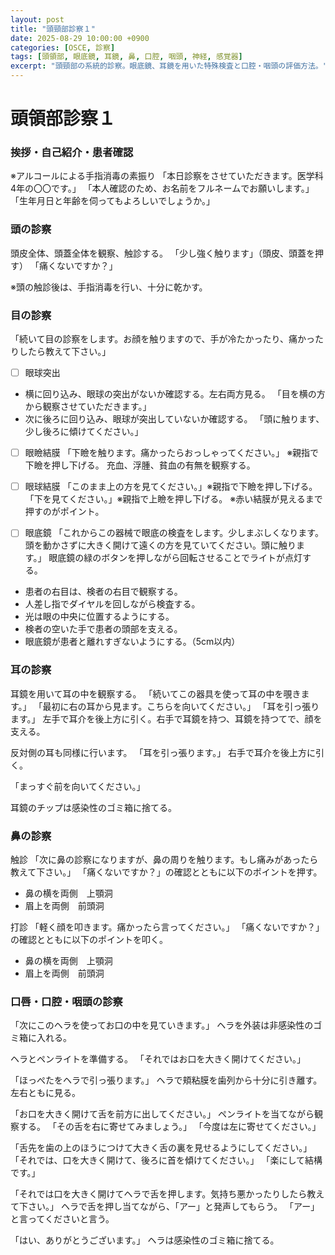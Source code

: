 ```yaml
---
layout: post
title: "頭頸部診察１"
date: 2025-08-29 10:00:00 +0900
categories: [OSCE, 診察]
tags: [頭領部, 眼底鏡, 耳鏡, 鼻, 口腔, 咽頭, 神経, 感覚器]
excerpt: "頭頸部の系統的診察。眼底鏡、耳鏡を用いた特殊検査と口腔・咽頭の評価方法。"
---
```


# 頭領部診察１

### 挨拶・自己紹介・患者確認
 
※アルコールによる手指消毒の素振り
「本日診察をさせていただきます。医学科4年の〇〇です。」
「本人確認のため、お名前をフルネームでお願いします。」
「生年月日と年齢を伺ってもよろしいでしょうか。」
 
### 頭の診察
頭皮全体、頭蓋全体を観察、触診する。
「少し強く触ります」（頭皮、頭蓋を押す）
「痛くないですか？」
 
※頭の触診後は、手指消毒を行い、十分に乾かす。
 
### 目の診察
「続いて目の診察をします。お顔を触りますので、手が冷たかったり、痛かったりしたら教えて下さい。」
 
- [ ] 眼球突出
- 横に回り込み、眼球の突出がないか確認する。左右両方見る。
「目を横の方から観察させていただきます。」
- 次に後ろに回り込み、眼球が突出していないか確認する。
「頭に触ります、少し後ろに傾けてください。」
 
- [ ] 眼瞼結膜
「下瞼を触ります。痛かったらおっしゃってください。」
※親指で下瞼を押し下げる。
充血、浮腫、貧血の有無を観察する。
 
- [ ] 眼球結膜
「このまま上の方を見てください。」※親指で下瞼を押し下げる。
「下を見てください。」※親指で上瞼を押し下げる。
 ※赤い結膜が見えるまで押すのがポイント。
 
- [ ] 眼底鏡
「これからこの器械で眼底の検査をします。少しまぶしくなります。頭を動かさずに大きく開けて遠くの方を見ていてください。頭に触ります。」
眼底鏡の緑のボタンを押しながら回転させることでライトが点灯する。
- 患者の右目は、検者の右目で観察する。
- 人差し指でダイヤルを回しながら検査する。
- 光は眼の中央に位置するようにする。
- 検者の空いた手で患者の頭部を支える。
- 眼底鏡が患者と離れすぎないようにする。（5cm以内）
 
 
### 耳の診察

耳鏡を用いて耳の中を観察する。
「続いてこの器具を使って耳の中を覗きます。」
「最初に右の耳から見ます。こちらを向いてください。」
「耳を引っ張ります。」
左手で耳介を後上方に引く。右手で耳鏡を持つ、耳鏡を持つてで、顔を支える。
 
反対側の耳も同様に行います。
「耳を引っ張ります。」
右手で耳介を後上方に引く。
 
「まっすぐ前を向いてください。」
 
耳鏡のチップは感染性のゴミ箱に捨てる。
 
### 鼻の診察

触診
「次に鼻の診察になりますが、鼻の周りを触ります。もし痛みがあったら教えて下さい。」
「痛くないですか？」の確認とともに以下のポイントを押す。
- 鼻の横を両側　上顎洞
- 眉上を両側　前頭洞
 
打診
「軽く顔を叩きます。痛かったら言ってください。」
「痛くないですか？」の確認とともに以下のポイントを叩く。
- 鼻の横を両側　上顎洞
- 眉上を両側　前頭洞
 
### 口唇・口腔・咽頭の診察

「次にこのヘラを使ってお口の中を見ていきます。」
ヘラを外装は非感染性のゴミ箱に入れる。
 
ヘラとペンライトを準備する。
「それではお口を大きく開けてください。」
 
「ほっぺたをヘラで引っ張ります。」
ヘラで頬粘膜を歯列から十分に引き離す。左右ともに見る。
 
「お口を大きく開けて舌を前方に出してください。」
ペンライトを当てながら観察する。
「その舌を右に寄せてみましょう。」
「今度は左に寄せてください。」
 
「舌先を歯の上のほうにつけて大きく舌の裏を見せるようにしてください。」
「それでは、口を大きく開けて、後ろに首を傾けてください。」
「楽にして結構です。」
 
「それでは口を大きく開けてヘラで舌を押します。気持ち悪かったりしたら教えて下さい。」
ヘラで舌を押し当てながら、「アー」と発声してもらう。
「アー」と言ってくださいと言う。
 
「はい、ありがとうございます。」
ヘラは感染性のゴミ箱に捨てる。